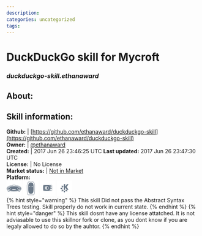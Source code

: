 ```yaml
--- 
description: 
categories: uncategorized   
tags:   
---
```


# DuckDuckGo skill for Mycroft  
### _duckduckgo-skill.ethanaward_  
## About:  


## Skill information:  
**Github:** | [https://github.com/ethanaward/duckduckgo-skill](https://github.com/ethanaward/duckduckgo-skill)  
**Owner:** | [@ethanaward](https://github.com/ethanaward)  
**Created:** | 2017 Jun 26 23:46:25 UTC  **Last updated:** 2017 Jun 26 23:47:30 UTC  
**License:** | No License  
**Market status:** | [Not in Market](https://market.mycroft.ai/skill/)  
**Platform:**  
 ![](../.gitbook/assets/mark-1-icon.png)  ![](../.gitbook/assets/mark-2-icon.png)  ![](../.gitbook/assets/picroft-icon.png)  ![](../.gitbook/assets/kde.png)   
{% hint style="warning" %}
This skill Did not pass the Abstract Syntax Trees testing. Skill properly do not work in current state.
{% endhint %}
{% hint style="danger" %}
This skill dosnt have any license attatched. It is not adviasable to use this skillnor fork or clone, as you dont know if you are legaly allowed to do so by the auhtor.
{% endhint %}
